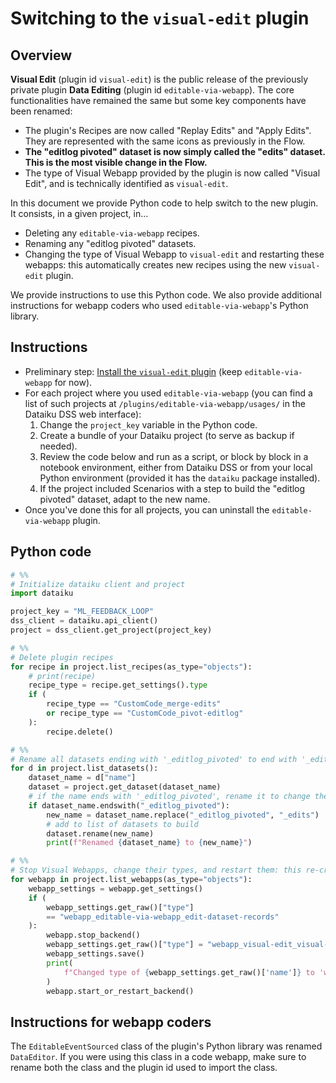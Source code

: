 # Switching to the `visual-edit` plugin

## Overview

**Visual Edit** (plugin id `visual-edit`) is the public release of the previously private plugin **Data Editing** (plugin id `editable-via-webapp`). The core functionalities have remained the same but some key components have been renamed:

* The plugin's Recipes are now called "Replay Edits" and "Apply Edits". They are represented with the same icons as previously in the Flow.
* **The "editlog pivoted" dataset is now simply called the "edits" dataset. This is the most visible change in the Flow.**
* The type of Visual Webapp provided by the plugin is now called "Visual Edit", and is technically identified as `visual-edit`.

In this document we provide Python code to help switch to the new plugin. It consists, in a given project, in...
* Deleting any `editable-via-webapp` recipes.
* Renaming any "editlog pivoted" datasets.
* Changing the type of Visual Webapp to `visual-edit` and restarting these webapps: this automatically creates new recipes using the new `visual-edit` plugin.

We provide instructions to use this Python code. We also provide additional instructions for webapp coders who used `editable-via-webapp`'s Python library.

## Instructions

* Preliminary step: [Install the `visual-edit` plugin](install-plugin) (keep `editable-via-webapp` for now).
* For each project where you used `editable-via-webapp` (you can find a list of such projects at `/plugins/editable-via-webapp/usages/` in the Dataiku DSS web interface):
    1. Change the `project_key` variable in the Python code.
    2. Create a bundle of your Dataiku project (to serve as backup if needed).
    3. Review the code below and run as a script, or block by block in a notebook environment, either from Dataiku DSS or from your local Python environment (provided it has the `dataiku` package installed).
    4. If the project included Scenarios with a step to build the "editlog pivoted" dataset, adapt to the new name.
* Once you've done this for all projects, you can uninstall the `editable-via-webapp` plugin.

## Python code

```python
# %%
# Initialize dataiku client and project
import dataiku

project_key = "ML_FEEDBACK_LOOP"
dss_client = dataiku.api_client()
project = dss_client.get_project(project_key)

# %%
# Delete plugin recipes
for recipe in project.list_recipes(as_type="objects"):
    # print(recipe)
    recipe_type = recipe.get_settings().type
    if (
        recipe_type == "CustomCode_merge-edits"
        or recipe_type == "CustomCode_pivot-editlog"
    ):
        recipe.delete()

# %%
# Rename all datasets ending with '_editlog_pivoted' to end with '_edits'
for d in project.list_datasets():
    dataset_name = d["name"]
    dataset = project.get_dataset(dataset_name)
    # if the name ends with '_editlog_pivoted', rename it to change the suffix to '_edits'
    if dataset_name.endswith("_editlog_pivoted"):
        new_name = dataset_name.replace("_editlog_pivoted", "_edits")
        # add to list of datasets to build
        dataset.rename(new_name)
        print(f"Renamed {dataset_name} to {new_name}")

# %%
# Stop Visual Webapps, change their types, and restart them: this re-creates the recipes we deleted but with the types from the new plugin
for webapp in project.list_webapps(as_type="objects"):
    webapp_settings = webapp.get_settings()
    if (
        webapp_settings.get_raw()["type"]
        == "webapp_editable-via-webapp_edit-dataset-records"
    ):
        webapp.stop_backend()
        webapp_settings.get_raw()["type"] = "webapp_visual-edit_visual-edit"
        webapp_settings.save()
        print(
            f"Changed type of {webapp_settings.get_raw()['name']} to 'webapp_visual-edit_visual-edit'"
        )
        webapp.start_or_restart_backend()
```

## Instructions for webapp coders

The `EditableEventSourced` class of the plugin's Python library was renamed `DataEditor`. If you were using this class in a code webapp, make sure to rename both the class and the plugin id used to import the class.
